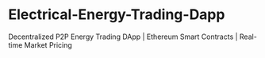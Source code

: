 # Electrical-Energy-Trading-Dapp
Decentralized P2P Energy Trading DApp | Ethereum Smart Contracts | Real-time Market Pricing
